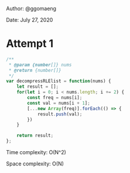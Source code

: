Author: @ggomaeng

Date: July 27, 2020

# Attempt 1

```js
/**
 * @param {number[]} nums
 * @return {number[]}
 */
var decompressRLElist = function(nums) {
    let result = [];
    for(let i = 0; i < nums.length; i += 2) {
        const freq = nums[i];
        const val = nums[i + 1];
        [...new Array(freq)].forEach(() => {
            result.push(val);
        })
    }

    return result;
};
```


Time complexity: O(N^2)

Space complexity: O(N)
